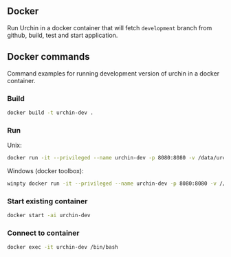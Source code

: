 ## Docker

Run Urchin in a docker container that will fetch `development` branch from github, build, test and start application. 

## Docker commands

Command examples for running development version of urchin in a docker container.

### Build
```bash
docker build -t urchin-dev .
```
### Run
Unix:
```bash
docker run -it --privileged --name urchin-dev -p 8080:8080 -v /data/urchin/.m2/:/root/.m2/ -v /data/urchin/node_modules:/workspace/node_modules urchin-dev
```
Windows (docker toolbox):
```bash
winpty docker run -it --privileged --name urchin-dev -p 8080:8080 -v //c/Users/**logged in user**/urchin/.m2:/root/.m2/ -v //c/Users/**logged in user**/urchin/node_modules:/workspace/node_modules urchin-dev
```

### Start existing container
```bash
docker start -ai urchin-dev
```

### Connect to container
```bash
docker exec -it urchin-dev /bin/bash
```
